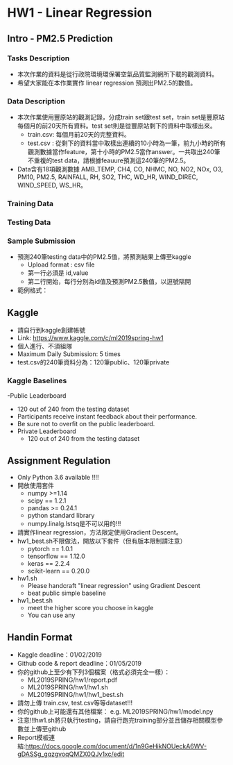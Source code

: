 # HW1 - Linear Regression
## Intro - PM2.5 Prediction
### Tasks Description
- 本次作業的資料是從行政院環境環保署空氣品質監測網所下載的觀測資料。
- 希望大家能在本作業實作 linear regression 預測出PM2.5的數值。
### Data Description
- 本次作業使用豐原站的觀測記錄，分成train set跟test set，train set是豐原站每個月的前20天所有資料。test set則是從豐原站剩下的資料中取樣出來。
  - train.csv: 每個月前20天的完整資料。
  - test.csv : 從剩下的資料當中取樣出連續的10小時為一筆，前九小時的所有觀測數據當作feature，第十小時的PM2.5當作answer。一共取出240筆不重複的test data，請根據feauure預測這240筆的PM2.5。
- Data含有18項觀測數據 AMB_TEMP, CH4, CO, NHMC, NO, NO2, NOx, O3, PM10, PM2.5, RAINFALL, RH, SO2, THC, WD_HR, WIND_DIREC, WIND_SPEED, WS_HR。
### Training Data
### Testing Data
### Sample Submission 
- 預測240筆testing data中的PM2.5值，將預測結果上傳至kaggle
  - Upload format : csv file
  - 第一行必須是 id,value
  - 第二行開始，每行分別為id值及預測PM2.5數值，以逗號隔開
- 範例格式：

## Kaggle
- 請自行到kaggle創建帳號
- Link: https://www.kaggle.com/c/ml2019spring-hw1
- 個人進行、不須組隊
- Maximum Daily Submission: 5 times
- test.csv的240筆資料分為：120筆public、120筆private
### Kaggle Baselines
-Public Leaderboard
  - 120 out of 240 from the testing dataset
  - Participants receive instant feedback about their performance.
  - Be sure not to overfit on the public leaderboard.
- Private Leaderboard
  - 120 out of 240 from the testing dataset
  
## Assignment Regulation 
- Only Python 3.6 available !!!! 
- 開放使用套件
  - numpy >=1.14
  - scipy == 1.2.1
  - pandas >= 0.24.1
  - python standard library
  - numpy.linalg.lstsq是不可以用的!!!
- 請實作linear regression，方法限定使用Gradient Descent。
- hw1_best.sh不限做法，開放以下套件（但有版本限制請注意）
  - pytorch == 1.0.1
  - tensorflow == 1.12.0
  - keras == 2.2.4
  - scikit-learn == 0.20.0
- hw1.sh
  - Please handcraft "linear regression" using Gradient Descent
  - beat public simple baseline
- hw1_best.sh
  - meet the higher score you choose in kaggle
  - You can use any 

## Handin Format
- Kaggle deadline：01/02/2019 
- Github code & report deadline：01/05/2019 
- 你的github上至少有下列3個檔案（格式必須完全一樣）：
  - ML2019SPRING/hw1/report.pdf
  - ML2019SPRING/hw1/hw1.sh
  - ML2019SPRING/hw1/hw1_best.sh
- 請勿上傳 train.csv, test.csv等等dataset!!!
- 你的github上可能還有其他檔案：
  e.g. ML2019SPRING/hw1/model.npy
- 注意!!!hw1.sh將只執行testing，請自行跑完training部分並且儲存相關模型參數並上傳至github
- Report模板連結:https://docs.google.com/document/d/1n9GeHikNOUeckA6WV-gDASSg_gqzgvoqQMZX0QJv1xc/edit

